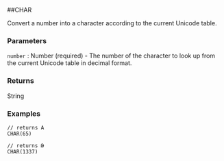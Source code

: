 ##CHAR

Convert a number into a character according to the current Unicode table.

### Parameters
`number` : Number (required) - The number of the character to look up from the current Unicode table in decimal format.

### Returns
String

### Examples
```
// returns A
CHAR(65)
```

```
// returns Թ
CHAR(1337)
```